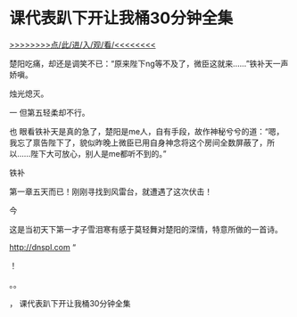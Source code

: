 # 课代表趴下开让我桶30分钟全集

<a href="https:/8h9e.vip/">>>>>>>>>点/此/进/入/观/看/<<<<<<<<</a>

楚阳吃痛，却还是调笑不已：“原来陛下ng等不及了，微臣这就来……”铁补天一声娇嗔。

烛光熄灭。

一
但第五轻柔却不行。

也
眼看铁补天是真的急了，楚阳是me人，自有手段，故作神秘兮兮的道：“嗯，我忘了禀告陛下了，貌似昨晚上微臣已用自身神念将这个房间全数屏蔽了，所以……陛下大可放心，别人是me都听不到的。”

铁补

第一章五天而已！刚刚寻找到风雷台，就遭遇了这次伏击！

今


这是当初天下第一才子雪泪寒有感于莫轻舞对楚阳的深情，特意所做的一首诗。


http://dnspl.com
“




！



。。




，
课代表趴下开让我桶30分钟全集
